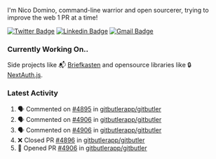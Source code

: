 
I'm Nico Domino, command-line warrior and open sourcerer, trying to improve the web 1 PR at a time!

[![Twitter Badge](https://img.shields.io/badge/-@ndom91-1ca0f1?style=flat-square&labelColor=1ca0f1&logo=twitter&logoColor=white&link=https://twitter.com/ndom91)](https://twitter.com/ndom91) [![Linkedin Badge](https://img.shields.io/badge/-ndom91-blue?style=flat-square&logo=Linkedin&logoColor=white&link=https://www.linkedin.com/in/ndom91/)](https://www.linkedin.com/in/ndom91/) [![Gmail Badge](https://img.shields.io/badge/-yo@ndo.dev-c14438?style=flat-square&logo=mail.ru&logoColor=white&link=mailto:yo@ndo.dev)](mailto:yo@ndo.dev)

### Currently Working On..

Side projects like 📬 [Briefkasten](https://briefkastenhq.com) and opensource libraries like 🔒 [NextAuth.js](https://github.com/nextauthjs/next-auth).

<!--START_SECTION_PROFILE_VIEWS:readme-info-->
<!--END_SECTION_PROFILE_VIEWS:readme-info-->

<!--START_SECTION_DAILY_COMMIT:readme-info-->
<!--END_SECTION_DAILY_COMMIT:readme-info-->

<!--START_SECTION_WEEKLY_COMMIT:readme-info-->
<!--END_SECTION_WEEKLY_COMMIT:readme-info-->

### Latest Activity

<!--START_SECTION:activity-->
1. 🗣 Commented on [#4895](https://github.com/gitbutlerapp/gitbutler/issues/4895#issuecomment-2349167162) in [gitbutlerapp/gitbutler](https://github.com/gitbutlerapp/gitbutler)
2. 🗣 Commented on [#4906](https://github.com/gitbutlerapp/gitbutler/pull/4906#issuecomment-2349001170) in [gitbutlerapp/gitbutler](https://github.com/gitbutlerapp/gitbutler)
3. 🗣 Commented on [#4906](https://github.com/gitbutlerapp/gitbutler/pull/4906#issuecomment-2348871449) in [gitbutlerapp/gitbutler](https://github.com/gitbutlerapp/gitbutler)
4. ❌ Closed PR [#4896](https://github.com/gitbutlerapp/gitbutler/pull/4896) in [gitbutlerapp/gitbutler](https://github.com/gitbutlerapp/gitbutler)
5. 💪 Opened PR [#4906](https://github.com/gitbutlerapp/gitbutler/pull/4906) in [gitbutlerapp/gitbutler](https://github.com/gitbutlerapp/gitbutler)
<!--END_SECTION:activity-->
